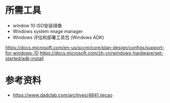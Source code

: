 # 所需工具
- window 10 ISO安装镜像
- Windows system image manager
- Windows 评估和部署工具包 (Windows ADK)


https://docs.microsoft.com/en-us/sccm/core/plan-design/configs/support-for-windows-10
https://docs.microsoft.com/zh-cn/windows-hardware/get-started/adk-install

# 参考资料
- https://www.dadclab.com/archives/4841.jiecao
